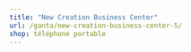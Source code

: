 ```yaml
---
title: "New Creation Business Center"
url: /ganta/new-creation-business-center-5/
shop: téléphone portable
---
```

